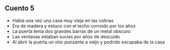 ## Cuento 5
- Había una vez una casa muy vieja en las colinas
- Era de madera y estuco con el techo corroido por los años
- La puerta tenia dos grandes barras de un metal obscuro
- Las ventanas estaban sucias por años de descuido
- Al abrir la puerta un olor punzante a viejo y podrido escapaba de la casa